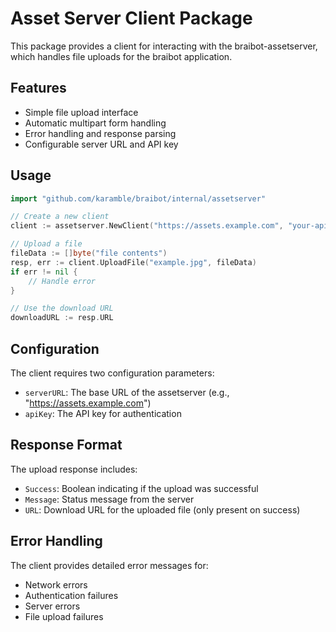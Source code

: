 # Asset Server Client Package

This package provides a client for interacting with the braibot-assetserver, which handles file uploads for the braibot application.

## Features

- Simple file upload interface
- Automatic multipart form handling
- Error handling and response parsing
- Configurable server URL and API key

## Usage

```go
import "github.com/karamble/braibot/internal/assetserver"

// Create a new client
client := assetserver.NewClient("https://assets.example.com", "your-api-key")

// Upload a file
fileData := []byte("file contents")
resp, err := client.UploadFile("example.jpg", fileData)
if err != nil {
    // Handle error
}

// Use the download URL
downloadURL := resp.URL
```

## Configuration

The client requires two configuration parameters:
- `serverURL`: The base URL of the assetserver (e.g., "https://assets.example.com")
- `apiKey`: The API key for authentication

## Response Format

The upload response includes:
- `Success`: Boolean indicating if the upload was successful
- `Message`: Status message from the server
- `URL`: Download URL for the uploaded file (only present on success)

## Error Handling

The client provides detailed error messages for:
- Network errors
- Authentication failures
- Server errors
- File upload failures 